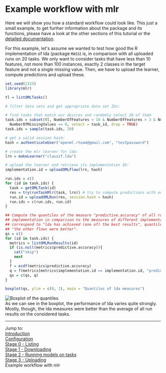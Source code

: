Example workflow with mlr
=========================

Here we will show you how a standard workflow could look like. This just a small example, to get
further information about the package and its functions, please have a look at the other sections
of this tutorial or the [detailed documentation](http://www.rdocumentation.org/packages/OpenML).

For this example, let's assume we wanted to test how good the R implementation of lda (package 
`MASS`) is, in comparison with all uploaded runs on 20 tasks. We only want to consider tasks
that have less than 10 features, not more than 100 instances, exactly 2 classes in the target
feature and not a single missing value. Then, we have to upload the learner, compute predictions and
upload these.


```r
set.seed(2315)
library(mlr)

tl = listOMLTasks()

# filter data sets and get appropriate data set IDs:

# find tasks that match our desires and randomly select 20 of them
task.ids = subset(tl, NumberOfFeatures < 10 & NumberOfFeatures > 3 & NumberOfInstances < 100 & NumberOfClasses == 2 & 
  NumberOfMissingValues == 0, select = task_id, drop = TRUE)
task.ids = sample(task.ids, 20)

# get a valid session hash:
hash = authenticateUser("openml.rteam@gmail.com", "testpassword")

# create the mlr learner for lda:
lrn = makeLearner("classif.lda")

# upload the learner and retrieve its implementation ID:
implementation.id = uploadOMLFlow(lrn, hash) 

run.ids = c()
for (id in task.ids) {
  task = getOMLTask(id)
  res = try(runTaskMlr(task, lrn)) # try to compute predictions with our learner
  run.id = uploadOMLRun(res, session.hash = hash)
  run.ids = c(run.ids, run.id)
}

## Compute the quantiles of the measure "predictive.accuracy" of all runs using our lda  
## implementation in comparison to the measures of different implementations. Quantiles next to 1  
## correspond to "lda has achieved (one of) the best results", quantiles next to 0 correspond to  
## "the other flows were better".
qs = c()
for (id in task.ids) {
  metrics = listOMLRunResults(id)
  if (is.null(metrics$predictive.accuracy)){
    cat("skip")
    next
  }
  f = ecdf(metrics$predictive.accuracy)
  q = f(metrics[metrics$implementation.id == implementation.id, "predictive.accuracy"])
  qs = c(qs, q)
}

boxplot(qs, ylim = c(0, 1), main = "Quantiles of lda measures")
```
![Boxplot of the quantiles](https://raw.githubusercontent.com/openml/r/master/doc/figures/boxplot_example.png)  
As we can see in the boxplot, the performance of lda varies quite strongly. Mostly, though, the lda
measures were better than the average of all run results on the considered tasks.

----------------------------------------------------------------------------------------------------
Jump to:   
[Introduction](1-Introduction.md)  
[Configuration](2-Configuration.md)  
[Stage 0 - Listing](3-Stage-0-Listing.md)  
[Stage 1 - Downloading](4-Stage-1-Downloading.md)  
[Stage 2 - Running models on tasks](5-Stage-2-Running.md)  
[Stage 3 - Uploading](6-Stage-3-Uploading.md)  
Example workflow with mlr
